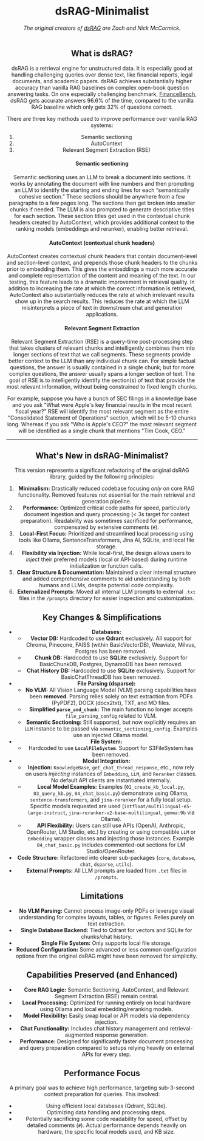 <div align="center">
<h1>dsRAG-Minimalist</h1>
   
<i>*The original creators of [dsRAG](https://github.com/D-Star-AI/dsRAG) are Zach and Nick McCormick.*</i><br><br>

## What is dsRAG?
dsRAG is a retrieval engine for unstructured data. It is especially good at handling challenging queries over dense text, like financial reports, legal documents, and academic papers. dsRAG achieves substantially higher accuracy than vanilla RAG baselines on complex open-book question answering tasks. On one especially challenging benchmark, [FinanceBench](https://arxiv.org/abs/2311.11944), dsRAG gets accurate answers 96.6% of the time, compared to the vanilla RAG baseline which only gets 32% of questions correct.

There are three key methods used to improve performance over vanilla RAG systems:
1. Semantic sectioning
2. AutoContext
3. Relevant Segment Extraction (RSE)

#### Semantic sectioning
Semantic sectioning uses an LLM to break a document into sections. It works by annotating the document with line numbers and then prompting an LLM to identify the starting and ending lines for each “semantically cohesive section.” These sections should be anywhere from a few paragraphs to a few pages long. The sections then get broken into smaller chunks if needed. The LLM is also prompted to generate descriptive titles for each section. These section titles get used in the contextual chunk headers created by AutoContext, which provides additional context to the ranking models (embeddings and reranker), enabling better retrieval.

#### AutoContext (contextual chunk headers)
AutoContext creates contextual chunk headers that contain document-level and section-level context, and prepends those chunk headers to the chunks prior to embedding them. This gives the embeddings a much more accurate and complete representation of the content and meaning of the text. In our testing, this feature leads to a dramatic improvement in retrieval quality. In addition to increasing the rate at which the correct information is retrieved, AutoContext also substantially reduces the rate at which irrelevant results show up in the search results. This reduces the rate at which the LLM misinterprets a piece of text in downstream chat and generation applications.

#### Relevant Segment Extraction
Relevant Segment Extraction (RSE) is a query-time post-processing step that takes clusters of relevant chunks and intelligently combines them into longer sections of text that we call segments. These segments provide better context to the LLM than any individual chunk can. For simple factual questions, the answer is usually contained in a single chunk; but for more complex questions, the answer usually spans a longer section of text. The goal of RSE is to intelligently identify the section(s) of text that provide the most relevant information, without being constrained to fixed length chunks.

For example, suppose you have a bunch of SEC filings in a knowledge base and you ask "What were Apple's key financial results in the most recent fiscal year?" RSE will identify the most relevant segment as the entire "Consolidated Statement of Operations" section, which will be 5-10 chunks long. Whereas if you ask "Who is Apple's CEO?" the most relevant segment will be identified as a single chunk that mentions "Tim Cook, CEO."

---

## What's New in dsRAG-Minimalist?

This version represents a significant refactoring of the original dsRAG library, guided by the following principles:

1.  **Minimalism:** Drastically reduced codebase focusing *only* on core RAG functionality. Removed features not essential for the main retrieval and generation pipeline.
2.  **Performance:** Optimized critical code paths for speed, particularly document ingestion and query processing (< 3s target for context preparation). Readability was sometimes sacrificed for performance, compensated by extensive comments (`#`).
3.  **Local-First Focus:** Prioritized and streamlined local processing using tools like Ollama, SentenceTransformers, Jina AI, SQLite, and local file storage.
4.  **Flexibility via Injection:** While local-first, the design allows users to *inject* their preferred models (local or API-based) during runtime initialization or function calls.
5.  **Clear Structure & Documentation:** Maintained a clear internal structure and added comprehensive comments to aid understanding by both humans and LLMs, despite potential code complexity.
6.  **Externalized Prompts:** Moved all internal LLM prompts to external `.txt` files in the `/prompts` directory for easier inspection and customization.

## Key Changes & Simplifications

*   **Databases:**
    *   **Vector DB:** Hardcoded to use **Qdrant** exclusively. All support for Chroma, Pinecone, FAISS (within BasicVectorDB), Weaviate, Milvus, Postgres has been removed.
    *   **Chunk DB:** Hardcoded to use **SQLite** exclusively. Support for BasicChunkDB, Postgres, DynamoDB has been removed.
    *   **Chat History DB:** Hardcoded to use **SQLite** exclusively. Support for BasicChatThreadDB has been removed.
*   **File Parsing (dsparse):**
    *   **No VLM:** All Vision Language Model (VLM) parsing capabilities have been **removed**. Parsing relies solely on text extraction from PDFs (PyPDF2), DOCX (docx2txt), TXT, and MD files.
    *   **Simplified `parse_and_chunk`:** The main function no longer accepts `file_parsing_config` related to VLM.
    *   **Semantic Sectioning:** Still supported, but now explicitly requires an `LLM` instance to be passed via `semantic_sectioning_config`. Examples use an injected Ollama model.
*   **File System:**
    *   Hardcoded to use **`LocalFileSystem`**. Support for S3FileSystem has been removed.
*   **Model Integration:**
    *   **Injection:** `KnowledgeBase`, `get_chat_thread_response`, etc., now rely on users *injecting* instances of `Embedding`, `LLM`, and `Reranker` classes. No default API clients are instantiated internally.
    *   **Local Model Examples:** Examples (`01_create_kb_local.py`, `03_query_kb.py`, `04_chat_basic.py`) demonstrate using Ollama, `sentence-transformers`, and `jina-reranker` for a fully local setup. Specific models requested are used (`intfloat/multilingual-e5-large-instruct`, `jina-reranker-v2-base-multilingual`, `gemma:9b` via Ollama).
    *   **API Flexibility:** Users can still use APIs (OpenAI, Anthropic, OpenRouter, LM Studio, etc.) by creating or using compatible `LLM` or `Embedding` wrapper classes and injecting those instances. Example `04_chat_basic.py` includes commented-out sections for LM Studio/OpenRouter.
*   **Code Structure:** Refactored into clearer sub-packages (`core`, `database`, `chat`, `dsparse`, `utils`).
*   **External Prompts:** All LLM prompts are loaded from `.txt` files in `/prompts`.

## Limitations

*   **No VLM Parsing:** Cannot process image-only PDFs or leverage visual understanding for complex layouts, tables, or figures. Relies purely on text extraction.
*   **Single Database Backend:** Tied to Qdrant for vectors and SQLite for chunks/chat history.
*   **Single File System:** Only supports local file storage.
*   **Reduced Configuration:** Some advanced or less common configuration options from the original dsRAG might have been removed for simplicity.

## Capabilities Preserved (and Enhanced)

*   **Core RAG Logic:** Semantic Sectioning, AutoContext, and Relevant Segment Extraction (RSE) remain central.
*   **Local Processing:** Optimized for running entirely on local hardware using Ollama and local embedding/reranking models.
*   **Model Flexibility:** Easily swap local or API models via dependency injection.
*   **Chat Functionality:** Includes chat history management and retrieval-augmented response generation.
*   **Performance:** Designed for significantly faster document processing and query preparation compared to setups relying heavily on external APIs for every step.

## Performance Focus

A primary goal was to achieve high performance, targeting sub-3-second context preparation for queries. This involved:
*   Using efficient local databases (Qdrant, SQLite).
*   Optimizing data handling and processing steps.
*   Potentially sacrificing some code readability for speed, offset by detailed comments (`#`).
Actual performance depends heavily on hardware, the specific local models used, and KB size.
